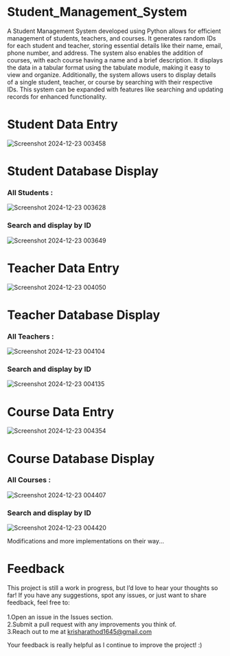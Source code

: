 # Student_Management_System
A Student Management System developed using Python allows for efficient management of students, teachers, and courses. It generates random IDs for each student and teacher, storing essential details like their name, email, phone number, and address. The system also enables the addition of courses, with each course having a name and a brief description. It displays the data in a tabular format using the tabulate module, making it easy to view and organize. Additionally, the system allows users to display details of a single student, teacher, or course by searching with their respective IDs. This system can be expanded with features like searching and updating records for enhanced functionality.

# Student Data Entry
![Screenshot 2024-12-23 003458](https://github.com/user-attachments/assets/841f813d-6efc-4098-919b-3dd572d64875)

# Student Database Display
<h3>All Students : </h3>

![Screenshot 2024-12-23 003628](https://github.com/user-attachments/assets/18fac8b4-04d3-47d2-a630-87530f302114)

<h3>Search and display by ID</h3>

![Screenshot 2024-12-23 003649](https://github.com/user-attachments/assets/eb704f58-9236-4c01-9486-f5664384802a)

# Teacher Data Entry
![Screenshot 2024-12-23 004050](https://github.com/user-attachments/assets/689a5376-de51-4fb3-ac5c-11ce29b00685)

# Teacher Database Display
<h3>All Teachers : </h3>

![Screenshot 2024-12-23 004104](https://github.com/user-attachments/assets/5c16a640-88af-4c6d-a51a-63d63a2ea6ee)

<h3>Search and display by ID</h3>

![Screenshot 2024-12-23 004135](https://github.com/user-attachments/assets/fdd3b339-3a4e-4361-9e90-64ff5db461bf)

# Course Data Entry
![Screenshot 2024-12-23 004354](https://github.com/user-attachments/assets/d97b9a61-901e-487a-b831-03bfeb1d140e)

# Course Database Display
<h3>All Courses : </h3>

![Screenshot 2024-12-23 004407](https://github.com/user-attachments/assets/5f1bf782-e9a8-4fd2-8dbb-4dd65b4e0bc5)

<h3>Search and display by ID</h3>

![Screenshot 2024-12-23 004420](https://github.com/user-attachments/assets/542a5a7d-a791-4543-a764-7c84f550e446)

Modifications and more implementations on their way...

# Feedback
This project is still a work in progress, but I’d love to hear your thoughts so far! If you have any suggestions, spot any issues, or just want to share feedback, feel free to:
<br> <br>
1.Open an issue in the Issues section.<br>
2.Submit a pull request with any improvements you think of.<br>
3.Reach out to me at krisharathod1645@gmail.com <br>

Your feedback is really helpful as I continue to improve the project!  :)

